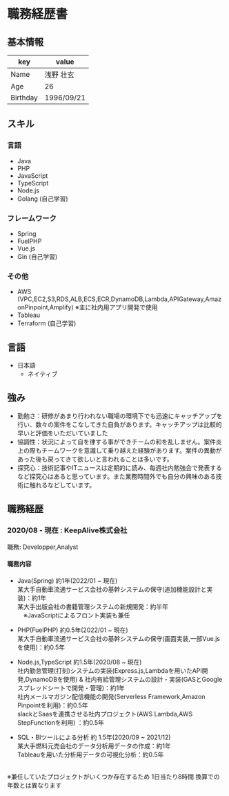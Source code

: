 # 職務経歴書

## 基本情報

|key|value|
|---|-----|
|Name|浅野 壮玄|
|Age|26|
|Birthday|1996/09/21|


## スキル
### 言語
- Java
- PHP
- JavaScript
- TypeScript
- Node.js
- Golang (自己学習)

### フレームワーク

- Spring
- FuelPHP
- Vue.js
- Gin (自己学習)

### その他

- AWS (VPC,EC2,S3,RDS,ALB,ECS,ECR,DynamoDB,Lambda,APIGateway,AmazonPinpoint,Amplify) ※主に社内用アプリ開発で使用
- Tableau
- Terraform (自己学習)



## 言語

- 日本語
  - ネイティブ

## 強み
- 勤勉さ：研修があまり行われない職場の環境下でも迅速にキャッチアップを行い、数々の案件をこなしてきた自負があります。キャッチアップは比較的早いと評価をいただいていました <br>
- 協調性：状況によって自を律する事ができチームの和を乱しません。案件炎上の際もチームワークを意識して乗り越えた経験があります。案件の異動があった後も戻ってきて欲しいと言われることは多いです。<br>
- 探究心：技術記事やITニュースは定期的に読み、毎週社内勉強会で発表するなど探究心はあると思っています。また業務時間外でも自分の興味のある技術に触れるなどしています。<br>


## 職務経歴

### 2020/08 - 現在 : KeepAlive株式会社

職務: Developper,Analyst

#### 職務内容

- Java(Spring) 約1年(2022/01 ~ 現在) <br>
某大手自動車流通サービス会社の基幹システムの保守(追加機能設計と実装)：約1年　<br>
某大手出版会社の書籍管理システムの新規開発：約半年 <br>
　※JavaScriptによるフロント実装も兼任 <br>

- PHP(FuelPHP) 約0.5年(2022/01 ~ 現在) <br>
某大手自動車流通サービス会社の基幹システムの保守(画面実装,一部Vue.jsを使用)：約0.5年 <br>

- Node.js,TypeScript 約1.5年(2020/08 ~ 現在) <br>
社内勤怠管理(打刻)システムの実装(Express.js,Lambdaを用いたAPI開発,DynamoDBを使用) & 社内有給管理システムの設計・実装(GASとGoogleスプレッドシートで開発・管理)：約1年 <br>
社内メールマガジン配信機能の開発(Serverless Framework,Amazon Pinpointを利用)：約0.5年 <br>
slackとSaasを連携させる社内プロジェクト(AWS Lambda,AWS StepFunctionを利用) ：約0.5年 <br>

- SQL・BIツールによる分析 約 1.5年(2020/09 ~ 2021/12) <br>
某大手燃料元売会社のデータ分析用データの作成：約1年 <br>
Tableauを用いた分析用データの可視化分析：約0.5年 <br>
<br>
※兼任していたプロジェクトがいくつか存在するため 1日当たり8時間 換算での年数とは異なります

